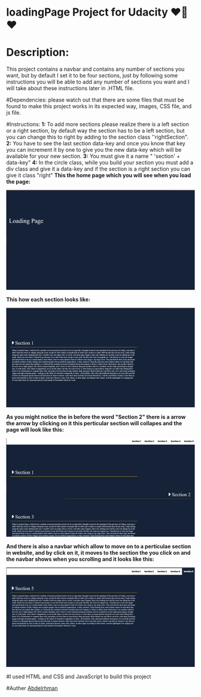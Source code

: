 # loadingPage Project for Udacity ❤🤍❤


# Description:
This project contains a navbar and contains any number of sections you want, but by default I set it to be four sections, just by following some instructions you will be able to add any number of sections you want and I will take about these instructions later in .HTML file.

#Dependencies: please watch out that there are some files that must be found to make this project works in its expected way, images, CSS file, and js file.

#Instructions:
              **1:** To add more sections please realize there is a left section or a right section, by default way the section has to be a left section, but you can                                             change this to right by adding to the section class ''rightSection".
              **2:** You have to see the last section data-key and once you know that key you can increment it by one to give you the new data-key which will be available                                    for your new section.
              **3:** You must give it a name " 'section' + data-key"
              **4:** In the circle class, while you build your section you must add a div class and give it a data-key and if the section is a right section you can give                                         it class "right"
**This the home page which you will see when you load the page:**

![home](images/home.png)


**This how each section looks like:**

![section](images/image1.png)

**As you might notice the in before the word "Section 2" there is a arrow  the arrow by clicking on it this perticular section will collapes
and the page will look like this:**

![collapsing](images/image2.png)


**And there is also a navbar which allow to move on to a perticulae section in website, and by click on it, it moves to the section the you click on
and the navbar shows when you scrolling and it looks like this:**

![navbar](images/image3.png)

#I used HTML and CSS and JavaScript to build this project

#Auther [Abdelrhman](https://twitter.com/Abdel_Elnabwi)



